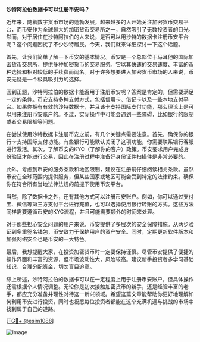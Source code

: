 **沙特阿拉伯数据卡可以注册币安吗？**

近年来，随着数字货币市场的蓬勃发展，越来越多的人开始关注加密货币交易平台，而币安作为全球最大的加密货币交易所之一，自然吸引了无数投资者的目光。然而，对于居住在沙特阿拉伯的人来说，是否可以用沙特的数据卡注册币安平台呢？这个问题困扰了不少沙特居民。今天，我们就来详细探讨一下这个话题。

首先，让我们简单了解一下币安的基本情况。币安是一个总部位于马耳他的国际加密货币交易所，提供多种加密货币的交易服务。它以其快速的交易速度、丰富的币种选择和相对较低的手续费而闻名。对于许多想要进入加密货币市场的人来说，币安无疑是一个极具吸引力的选择。

回到正题，沙特阿拉伯的数据卡能否用于注册币安呢？答案是肯定的，但需要满足一定的条件。币安支持多种支付方式，包括信用卡、借记卡以及一些本地支付平台。如果你拥有有效的沙特数据卡，并且该卡支持国际支付功能，那么理论上是可以用来注册币安账户的。不过，实际操作中可能会遇到一些障碍，比如银行的限制或者交易限额等问题。

在尝试使用沙特数据卡注册币安之前，有几个关键点需要注意。首先，确保你的银行卡支持国际支付功能。有些银行可能默认关闭了这项功能，你需要联系银行客服进行激活。其次，了解币安的KYC（了解你的客户）政策。币安要求用户完成身份验证才能进行交易，因此在注册过程中准备好身份证件扫描件是非常必要的。

此外，考虑到币安的服务条款和地区限制，建议在注册前仔细阅读相关条款。虽然币安在全球范围内提供服务，但某些国家或地区可能会受到特定的法律约束。确保你在符合所有当地法律法规的前提下使用币安平台。

当然，除了数据卡之外，还有其他方式可以注册币安账户。例如，你可以通过支付宝、微信等第三方支付平台进行充值，也可以选择使用银行转账的方式。这些方法同样需要遵循币安的KYC流程，并且可能需要额外的时间来处理。

对于那些担心安全问题的用户来说，币安提供了多层次的安全保障措施。从两步验证到多重签名钱包，币安致力于保护用户的资产安全。同时，定期更新软件版本和加强网络安全也是币安的一大特色。

最后，我想提醒大家，在投资加密货币时一定要保持谨慎。尽管币安提供了便捷的操作界面和丰富的资源，但市场波动性大，风险较高。建议新手投资者多学习基础知识，合理分配资金，切勿盲目追高。

综上所述，沙特阿拉伯的数据卡可以在一定程度上用于注册币安账户，但具体操作还需根据个人情况调整。无论你是初次接触加密货币的新手，还是经验丰富的老手，都应充分准备并理性对待这一新兴领域。希望这篇文章能帮助你更好地理解如何利用币安进行投资，同时也祝愿每位投资者都能在这个充满机遇与挑战的市场中找到属于自己的道路。

[[TG💪+ @esim1088](https://t.me/s/esim1088)]

![Image](https://i.postimg.cc/4NQfJmqS/Snipaste-2025-05-13-00-14-12.png)